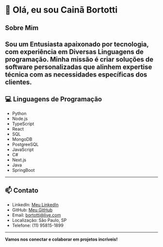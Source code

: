 # 👋 Olá, eu sou Cainã Bortotti

## Sobre Mim
Sou um **Entusiasta** apaixonado por tecnologia, com experiência em Diversas Linguagens de programação. Minha missão é criar soluções de software personalizadas que alinhem expertise técnica com as necessidades específicas dos clientes.
---

## 💻 Linguagens de Programação
- Python
- Node.js
- TypeScript
- React
- SQL
- MongoDB
- PostgreeSQL
- JavaScript
- C#
- Next.js
- Java
- SpringBoot
---

## 📫 Contato
- LinkedIn: [Meu LinkedIn](https://www.linkedin.com/in/cbortotti)
- GitHub: [Meu GitHub](https://github.com/itsbortotti)
- Email: bortotti@live.com
- Localização: São Paulo, SP
- Telefone: (11) 95815-1899

---

**Vamos nos conectar e colaborar em projetos incríveis!**

